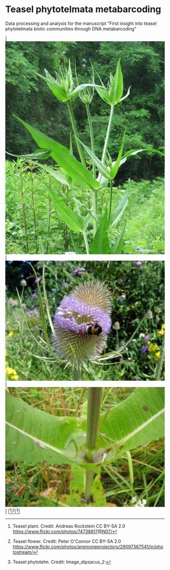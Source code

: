 # Teasel phytotelmata metabarcoding
Data processing and analysis for the manuscript "First insight into teasel phytotelmata biotic communities through DNA metabarcoding"

|![Teasel plant](images/Image_dipsacus_3.jpg)|![Teasel flower](images/Image_dipsacus_1.jpg)|![Teasel phytotelm](images/Image_dipsacus_2.jpg)|
|[^1]|[^2]|[^3]|  

[^1]: Teasel plant. Credit: Andreas Rockstein CC BY-SA 2.0 https://www.flickr.com/photos/74738817@N07/  
[^2]: Teasel flower. Credit: Peter O'Connor CC BY-SA 2.0 https://www.flickr.com/photos/anemoneprojectors/29097367541/in/photostream/  
[^3]: Teasel phytotelm. Credit: Image_dipsacus_2:  